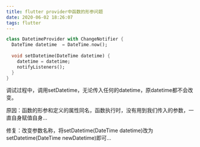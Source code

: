 ```yaml
---
title: flutter provider中函数的形参问题
date: 2020-06-02 18:26:07
tags: flutter
---
```


```dart
class DatetimeProvider with ChangeNotifier {
  DateTime datetime  = DateTime.now();
 
  void setDatetime(DateTime datetime) {
    datetime = datetime;
    notifyListeners();
  }
}
```

调试过程中，调用setDatetime，无论传入任何的datetime，原datetime都不会改变。

原因：函数的形参和定义的属性同名，函数执行时，没有用到我们传入的参数，一直自身赋值自身...

修复：改变参数名称，将setDatetime(DateTime datetime)改为setDatetime(DateTime newDatetime)即可...